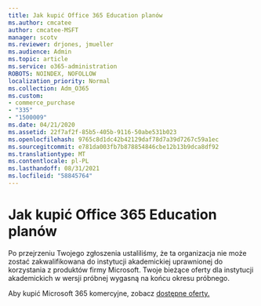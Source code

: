 ```yaml
---
title: Jak kupić Office 365 Education planów
ms.author: cmcatee
author: cmcatee-MSFT
manager: scotv
ms.reviewer: drjones, jmueller
ms.audience: Admin
ms.topic: article
ms.service: o365-administration
ROBOTS: NOINDEX, NOFOLLOW
localization_priority: Normal
ms.collection: Adm_O365
ms.custom:
- commerce_purchase
- "335"
- "1500009"
ms.date: 04/21/2020
ms.assetid: 22f7af2f-85b5-405b-9116-50abe531b023
ms.openlocfilehash: 9765c8d1dc42b42129daf78d7a39d7267c59a1ec
ms.sourcegitcommit: e781da003fb7b878854846cbe12b13b9dca8df92
ms.translationtype: MT
ms.contentlocale: pl-PL
ms.lasthandoff: 08/31/2021
ms.locfileid: "58845764"
---
```

# <a name="how-to-purchase-office-365-education-plans"></a>Jak kupić Office 365 Education planów

Po przejrzeniu Twojego zgłoszenia ustaliliśmy, że ta organizacja nie może zostać zakwalifikowana do instytucji akademickiej uprawnionej do korzystania z produktów firmy Microsoft. Twoje bieżące oferty dla instytucji akademickich w wersji próbnej wygasną na końcu okresu próbnego.
  
Aby kupić Microsoft 365 komercyjne, zobacz [dostępne oferty.](https://go.microsoft.com/fwlink/p/?linkid=868433)  